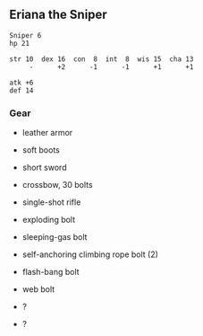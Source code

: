 
## Eriana the Sniper

    Sniper 6
    hp 21

    str 10  dex 16  con  8  int  8  wis 15  cha 13
         -      +2      -1      -1      +1      +1

    atk +6
    def 14

### Gear

* leather armor
* soft boots
* short sword
* crossbow, 30 bolts
* single-shot rifle

* exploding bolt
* sleeping-gas bolt
* self-anchoring climbing rope bolt (2)
* flash-bang bolt
* web bolt

* ?
* ?

